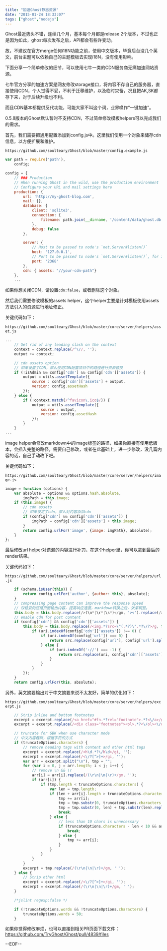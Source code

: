 ```yaml
---
title: "加速Ghost静态资源"
date: "2015-01-24 18:33:07"
tags: ["ghost","nodejs"]
---
```



Ghost最近势头不错，连续几个月，基本每个月都是release 2个版本，不过也正是因为如此，ghost每次发布之后，API都会有些许变动。

故，不建议在官方merge任何i18N功能之前，使用中文版本，毕竟后台没几个英文，前台主题可以依赖自己的主题模板去实现i18N，没有使用影响。

下面分享一个简单修改的细节，可以使用七牛一类的CDN服务商无痛加速网站资源。

七牛官方分享的加速方案是网友修改storage接口，将内容不存自己的服务器，直接使用CDN，个人觉得不妥，不利于迁移维护，以及临时灾备，况且把AK,SK都存下来，对于后续升级也不利。

而且CDN基本都提供反代功能，可能大家不叫这个词，业界唤作“一键加速”。

0.5.8版本的Ghost默认暂时不支持CDN，不过简单修改模板helpers可以完成我们的需求。

首先，我们需要把通用配置添加到config.js中。这里我们使用一个对象来储存cdn信息，以方便扩展和维护。

```https://github.com/soulteary/Ghost/blob/master/config.example.js```

```javascript
var path = require('path'),
    config;

config = {
    // ### Production
    // When running Ghost in the wild, use the production environment
    // Configure your URL and mail settings here
    production: {
        url: 'http://my-ghost-blog.com',
        mail: {},
        database: {
            client: 'sqlite3',
            connection: {
                filename: path.join(__dirname, '/content/data/ghost.db')
            },
            debug: false
        },

        server: {
            // Host to be passed to node's `net.Server#listen()`
            host: '127.0.0.1',
            // Port to be passed to node's `net.Server#listen()`, for iisnode set this to `process.env.PORT`
            port: '2368'
        },
        cdn: { assets: "//your-cdn-path"}
    },
    ...
```

如果你想关闭CDN，请设置`cdn:false`，或者删除这个对象。

然后我们需要修改模板的assets helper，这个helper主要是针对模板使用assets方法引入的资源进行地址修正。

关键代码如下：

```https://github.com/soulteary/Ghost/blob/master/core/server/helpers/asset.js```

```javascript
...
    // Get rid of any leading slash on the context
    context = context.replace(/^\//, '');
    output += context;

    // cdn assets option
    // 如果设置了CDN，那么使用CDN配置项目中的路径进行资源替换
    if (!isAdmin && config['cdn'] && config['cdn']['assets']) {
        output = utils.assetTemplate({
            source : config['cdn']['assets'] + output,
            version: config.assetHash
        });
    } else {
        if (!context.match(/^favicon\.ico$/)) {
            output = utils.assetTemplate({
                source : output,
                version: config.assetHash
            });
        }
    }
...
```

image helper会修改markdown中的image标签的路径，如果你直接有使用低版本，会插入完整的路径，需要自己修改，或者在此基础上，进一步修改，没几篇内容的话，自己手动改下吧。

关键代码如下：

```https://github.com/soulteary/Ghost/blob/master/core/server/helpers/image.js```

```javascript
image = function (options) {
    var absolute = options && options.hash.absolute,
        imgPath = this.image;
    if (this.image) {
        // cdn assets
        // 如果设定了cdn，那么对内容添加cdn
        if (config['cdn'] && config['cdn']['assets']) {
            imgPath = config['cdn']['assets'] + this.image;
        }
        return config.urlFor('image', {image: imgPath}, absolute);
    }
};
```

最后修改url helper对遗漏的内容进行补刀，在这个helper里，你可以拿到最后的render结果。

关键代码如下：

```https://github.com/soulteary/Ghost/blob/master/core/server/helpers/url.js```

```javascript
    if (schema.isUser(this)) {
        return config.urlFor('author', {author: this}, absolute);
    }
    // compressing page content can improve the response speed
    // 较稳妥的压缩页面输出内容，提高响应速度，markdown转换之后，效果明显。
    this.body = this.body.replace(/>(\n*|\r*|\s*)</gm, '><').replace(/>(\s*|\n*|\r*)/gm, '>');
    // enable cdn for post content
    if (config['cdn'] && config['cdn']['assets']) {
        this.body = this.body.replace(/<img.*?src=\"(.*?)\".*?\/?>/g, function (src, uri) {
            if (uri.indexOf(config['cdn']['assets']) !== 0) {
                if (uri.indexOf(config['url']) === 0) {
                    return src.replace(config['url'], config['url'].split('://')[0] + ':' + config['cdn']['assets']);
                } else {
                    if (uri.indexOf('://') === -1) {
                        return src.replace(uri, config['cdn']['assets'] + uri);
                    }
                }
            }
        });
    }
    return config.urlFor(this, absolute);
```

另外，英文摘要输出对于中文摘要来说不太友好，简单的优化如下：

```https://github.com/soulteary/Ghost/blob/master/core/server/helpers/excerpt.js```

```javascript
    // Strip inline and bottom footnotes
    excerpt = excerpt.replace(/<a href="#fn.*?rel="footnote">.*?<\/a>/gi, '');
    excerpt = excerpt.replace(/<div class="footnotes"><ol>.*?<\/ol><\/div>/, '');

    // truncate for GBK when use character mode
    // 中文内容截断，根据字符的方式
    if (truncateOptions.characters) {
        // remove heading tags with content and other html tags
        excerpt = excerpt.replace(/<h\d.*?\/h\d>/gi, '');
        excerpt = excerpt.replace(/<\/?[^>]+>/gi, '');
        var arr = excerpt.split("\n"), tmp = "";
        for (var i = 0, j = arr.length; i < j; i++) {
            // remove \n && \r
            arr[i] = arr[i].replace(/(\r\n|\n|\r)+/gm, '');
            if (arr[i]) {
                if (tmp.length < truncateOptions.characters) {
                    var len = tmp.length;
                    if (len + arr[i].length > truncateOptions.characters) {
                        tmp += arr[i];
                        tmp = tmp.substr(0, truncateOptions.characters - 3);
                        tmp = tmp.substr(0, len) + tmp.substr(len).replace(/(，|\,|\:|\-|\"|、|“|”)/gm, '') + '...';
                        break;
                    } else {
                        // less than 10 chars is unnecessary
                        if (truncateOptions.characters - len < 10 && arr[i].length<10) {
                            break;
                        } else {
                            tmp += arr[i];
                        }
                    }
                }
            }
        }
        excerpt = tmp.replace(/(\r\n|\n|\r)+/gm, ' ');
    } else {
        // Strip other html
        excerpt = excerpt.replace(/<\/?[^>]+>/gi, '');
        excerpt = excerpt.replace(/(\r\n|\n|\r)+/gm, ' ');
    }

    /*jslint regexp:false */

    if (!truncateOptions.words && !truncateOptions.characters) {
        truncateOptions.words = 50;
    }
```

如果你觉得修改麻烦，也可以直接到相关PR页面下载文件：https://github.com/TryGhost/Ghost/pull/4839/files 

--EOF--